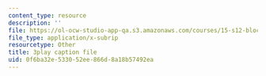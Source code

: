 ```yaml
---
content_type: resource
description: ''
file: https://ol-ocw-studio-app-qa.s3.amazonaws.com/courses/15-s12-blockchain-and-money-fall-2018/0f6ba32e533052ee866d8a18b57492ea_ObGYNQLG3us.vtt
file_type: application/x-subrip
resourcetype: Other
title: 3play caption file
uid: 0f6ba32e-5330-52ee-866d-8a18b57492ea
---
```

